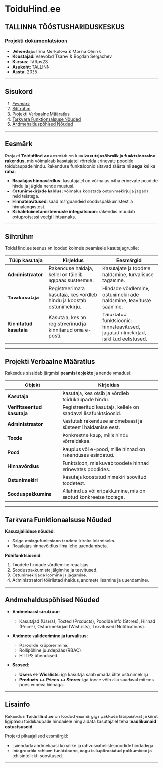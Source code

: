 # ToiduHind.ee

## TALLINNA TÖÖSTUSHARIDUSKESKUS
### Projekti dokumentatsioon

- **Juhendaja**: Irina Merkulova & Marina Oleinik
- **Koostajad**: Vsevolod Tsarev & Bogdan Sergachev  
- **Kursus**: TARpv23  
- **Asukoht**: TALLINN  
- **Aasta**: 2025  

---

## Sisukord

1. [Eesmärk](#eesmärk)  
2. [Sihtrühm](#sihtrühm)  
3. [Projekti Verbaalne Määratlus](#projekti-verbaalne-määratlus)  
4. [Tarkvara Funktionaalsuse Nõuded](#tarkvara-funktionaalsuse-nõuded)  
5. [Andmehalduspõhised Nõuded](#andmehalduspõhised-nõuded)  

---

## Eesmärk

Projekti **ToiduHind.ee** eesmärk on luua **kasutajasõbralik ja funktsionaalne rakendus**, mis võimaldab kasutajatel võrrelda erinevate poodide toidukaupade hindu. Rakenduse funktsioonid aitavad säästa nii **aega** kui ka **raha**:

- **Reaalajas hinnavõrdlus**: kasutajatel on võimalus näha erinevate poodide hindu ja jälgida nende muutusi.  
- **Ostunimekirjade haldus**: võimalus koostada ostunimekirju ja jagada neid teistega.  
- **Hinnateavitused**: saad märguandeid sooduspakkumistest ja hinnalangustest.  
- **Kohaletoimetamisteenuste integratsioon**: rakendus muudab ostuprotsessi veelgi lihtsamaks.  

---

## Sihtrühm

ToiduHind.ee teenus on loodud kolmele peamisele kasutajagrupile:

| **Tüüp kasutaja**   | **Kirjeldus**                                                                             | **Eesmärgid**                                                                                     |
|---------------------|-----------------------------------------------------------------------------------------|---------------------------------------------------------------------------------------------------|
| **Administraator**  | Rakenduse haldaja, kellel on täielik ligipääs süsteemile.                               | Kasutajate ja toodete haldamine, turvalisuse tagamine.                                           |
| **Tavakasutaja**    | Registreerimata kasutaja, kes võrdleb hindu ja koostab ostunimekirju.                   | Hindade võrdlemine, ostunimekirjade haldamine, teavituste saamine.                               |
| **Kinnitatud kasutaja** | Kasutaja, kes on registreerinud ja kinnitanud oma e-posti.                            | Täiustatud funktsioonid: hinnateavitused, jagatud nimekirjad, isiklikud eelistused.              |

---

## Projekti Verbaalne Määratlus

Rakendus sisaldab järgmisi **peamisi objekte** ja nende omadusi:

| **Objekt**           | **Kirjeldus**                                                                      |
|----------------------|------------------------------------------------------------------------------------|
| **Kasutaja**         | Kasutaja, kes otsib ja võrdleb toidukaupade hindu.                                |
| **Verifitseeritud kasutaja** | Registreeritud kasutaja, kellele on saadaval lisafunktsioonid.               |
| **Administraator**   | Vastutab rakenduse andmebaasi ja süsteemi haldamise eest.                          |
| **Toode**            | Konkreetne kaup, mille hindu võrreldakse.                                         |
| **Pood**             | Kauplus või e-pood, mille hinnad on rakenduses esindatud.                         |
| **Hinnavõrdlus**     | Funktsioon, mis kuvab toodete hinnad erinevates poodides.                         |
| **Ostunimekiri**     | Kasutaja koostatud nimekiri soovitud toodetest.                                   |
| **Sooduspakkumine**  | Allahindlus või eripakkumine, mis on seotud konkreetse tootega.                   |

---

## Tarkvara Funktionaalsuse Nõuded

**Kasutajaliidese nõuded**:  
- Selge otsingufunktsioon toodete kiireks leidmiseks.  
- Reaalajas hinnavõrdlus ilma lehe uuendamiseta.  

**Põhifunktsioonid**:
1. Toodete hindade võrdlemine reaalajas.  
2. Sooduspakkumiste jälgimine ja teavitused.  
3. Ostunimekirjade loomine ja jagamine.  
4. Administraatori tööriistad (haldus, andmete lisamine ja uuendamine).  

---

## Andmehalduspõhised Nõuded

- **Andmebaasi struktuur**:  
  - Kasutajad (Users), Tooted (Products), Poodide info (Stores), Hinnad (Prices), Ostunimekirjad (Wishlists), Teavitused (Notifications).  

- **Andmete valideerimine ja turvalisus**:  
  - Paroolide krüpteerimine.  
  - Rollipõhine juurdepääs (RBAC).  
  - HTTPS ühendused.  

- **Seosed**:  
  - **Users ↔ Wishlists**: iga kasutaja saab omada ühte ostunimekirja.  
  - **Products ↔ Prices ↔ Stores**: iga toode võib olla saadaval mitmes poes erineva hinnaga.  

---

## Lisainfo

Rakendus **ToiduHind.ee** on loodud eesmärgiga pakkuda läbipaistvat ja kiiret ligipääsu toidukaupade hindadele ning aidata kasutajatel teha **teadlikumaid ostuotsuseid**.  

Projekti pikaajalised eesmärgid:
- Laiendada andmebaasi kohalike ja rahvusvaheliste poodide hindadega.  
- Integreerida rohkem funktsioone, nagu isikupärastatud pakkumised ja tehisintellekti soovitused.  

---
